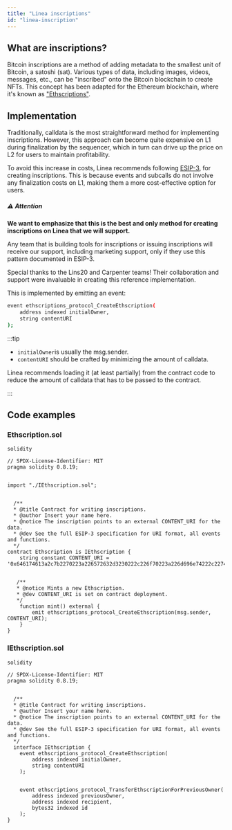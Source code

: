 ```yaml
---
title: "Linea inscriptions"
id: "linea-inscription"
---
```


## What are inscriptions?

Bitcoin inscriptions are a method of adding metadata to the smallest unit of Bitcoin, a satoshi (sat). Various types of data, including images, videos, messages, etc., can be "inscribed" onto the Bitcoin blockchain to create NFTs. This concept has been adapted for the Ethereum blockchain, where it's known as ["Ethscriptions"](https://docs.ethscriptions.com/overview/introducing-ethscriptions).

## Implementation

Traditionally, calldata is the most straightforward method for implementing inscriptions. However, this approach can become quite expensive on L1 during finalization by the sequencer, which in turn can drive up the price on L2 for users to maintain profitability.

To avoid this increase in costs, Linea recommends following [ESIP-3](https://docs.ethscriptions.com/esips/accepted-esips/esip-3-smart-contract-ethscription-creations), for creating inscriptions. This is because events and subcalls do not involve any finalization costs on L1, making them a more cost-effective option for users.

<div class="admonition admonition-warning alert alert--warning" role="alert" style={{ marginBottom: '20px' }}>
  <div class="admonition-heading">
    <h5>⚠ Attention</h5>
  </div>
  <div class="admonition-content">
    <p><strong>We want to emphasize that this is the best and only method for creating inscriptions on Linea that we will support.</strong></p>
    <p>Any team that is building tools for inscriptions or issuing inscriptions will receive our support, including marketing support, only if they use this pattern documented in ESIP-3.</p>
    <p>Special thanks to the Lins20 and Carpenter teams! Their collaboration and support were invaluable in creating this reference implementation.</p>
  </div>
</div>

This is implemented by emitting an event:

```bash
event ethscriptions_protocol_CreateEthscription(
    address indexed initialOwner,
    string contentURI
);
```

:::tip

- `initialOwner`is usually the msg.sender.
- `contentURI` should be crafted by minimizing the amount of calldata.

Linea recommends loading it (at least partially) from the contract code to reduce the amount of calldata that has to be passed to the contract.

:::

## Code examples

<!-- We need some more here.
- What are the addresses? List them here, and link them on important contracts page.
- Explain what these are
- Explain at a high level what you do with them
- Sample code for interacting with them, getting information from them
  - List the methods available? Is `mint` the only one? 
  - We could point to Lineascan's built-in contract interaction capabilities, etc.-->

### Ethscription.sol

```
solidity

// SPDX-License-Identifier: MIT
pragma solidity 0.8.19;


import "./IEthscription.sol";


  /**
  * @title Contract for writing inscriptions.
  * @author Insert your name here.
  * @notice The inscription points to an external CONTENT_URI for the data.
  * @dev See the full ESIP-3 specification for URI format, all events and functions.
  */
contract Ethscription is IEthscription {
    string constant CONTENT_URI = '0x646174613a2c7b2270223a226572632d3230222c226f70223a226d696e74222c227469636b223a2266616972222c22616d74223a2231303030227d';


   /**
   * @notice Mints a new Ethscription.
   * @dev CONTENT_URI is set on contract deployment.
   */
    function mint() external {
        emit ethscriptions_protocol_CreateEthscription(msg.sender, CONTENT_URI);
    }
}
```

### IEthscription.sol

```
solidity

// SPDX-License-Identifier: MIT
pragma solidity 0.8.19;


  /**
  * @title Contract for writing inscriptions.
  * @author Insert your name here.
  * @notice The inscription points to an external CONTENT_URI for the data.
  * @dev See the full ESIP-3 specification for URI format, all events and functions.
  */
  interface IEthscription {
    event ethscriptions_protocol_CreateEthscription(
        address indexed initialOwner,
        string contentURI
    );


    event ethscriptions_protocol_TransferEthscriptionForPreviousOwner(
        address indexed previousOwner,
        address indexed recipient,
        bytes32 indexed id
    );
}
```
